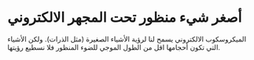 # أصغر شيء منظور تحت المجهر الالكتروني

الميكروسكوب الالكتروني يسمح لنا لرؤية الأشياء الصغيرة (مثل الذرات). ولكن الأشياء
التي تكون أحجامها اقل من الطول الموجي للضوء المنظور فلا نسطيع رؤيتها.
